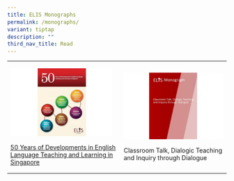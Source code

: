 ```yaml
---
title: ELIS Monographs
permalink: /monographs/
variant: tiptap
description: ""
third_nav_title: Read
---
```

<p></p>
<p></p>
<p></p>
<table>
<tbody>
<tr>
<td rowspan="1" colspan="1">
<p></p>
<div class="isomer-image-wrapper">
<img style="width: 95%;" height="auto" width="100%" alt="50 Years of Developments in English Language Teaching and Learning in Singapore" src="/images/READ ICONS/50_Years_Monograph__Facebook_Post_.jpg">
</div>
<p><a href="/files/50_years_monograph.pdf" rel="noopener noreferrer nofollow" target="_blank">50 Years of Developments in English Language Teaching and Learning in Singapore</a>
</p>
</td>
<td rowspan="1" colspan="1">
<p></p>
<div class="isomer-image-wrapper">
<img style="width: 100%" height="auto" width="100%" alt="Classroom Talk, Dialogic Teaching and Inquiry through Dialogue" src="/images/READ ICONS/ItD_Monograph__Facebook_Post_.jpg">
</div>
<p>Classroom Talk, Dialogic Teaching and Inquiry through Dialogue</p>
</td>
</tr>
</tbody>
</table>
<p></p>